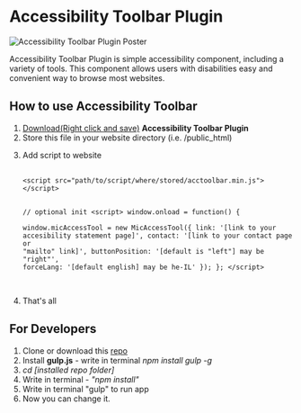 <h1>Accessibility Toolbar Plugin</h1>

<p>
	<img src="https://raw.githubusercontent.com/mickidum/acc_toolbar/master/poster.jpg" alt="Accessibility Toolbar Plugin Poster">
</p>

<p>
Accessibility Toolbar Plugin is simple accessibility component, including a variety of tools.
This component allows users with disabilities easy and convenient way to browse most websites.
</p>

<h2>How to use Accessibility Toolbar</h2>

<ol>
	<li><a href="https://raw.githubusercontent.com/mickidum/acc_toolbar/master/acctoolbar/acctoolbar.min.js">Download(Right click and save)</a> <strong>Accessibility Toolbar Plugin</strong></li>
	<li>Store this file in your website directory (i.e. /public_html)</li>
	<li>
		<p>Add script to website</p>
		<div class="language-js highlighter-rouge">
			<div class="highlight">
				<pre class="highlight">
					<code>
&lt;script src="path/to/script/where/stored/acctoolbar.min.js"&gt;&lt;/script&gt;

// optional init
&lt;script&gt;
 window.onload = function() {	
  window.micAccessTool = new MicAccessTool({
   link: '[link to your accesibility statement page]',
   contact: '[link to your contact page or "mailto" link]',
   buttonPosition: '[default is "left"] may be "right"',
   forceLang: '[default english] may be he-IL'
  });
 };
&lt;/script&gt;
		</code>
				</pre>
			</div>
		</div>
	</li>
	<li>That's all</li>
</ol>

<h2>For Developers</h2>

<ol>
	<li>Clone or download this <a href="{{ site.github.repository_url }}">repo</a></li>
	<li>Install <strong>gulp.js</strong> - write in terminal <em>npm install gulp -g</em></li>
	<li><em>cd [installed repo folder]</em></li>
	<li>Write in terminal - <em>"npm install"</em></li>
	<li>Write in terminal "gulp" to run app</li>
	<li>Now you can change it.</li>
</ol>
